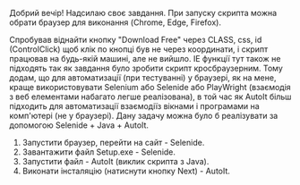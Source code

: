 Добрий вечір! 
Надсилаю своє завдання. 
При запуску скрипта можна обрати браузер для виконання (Chrome, Edge, Firefox).

Спробував віднайти кнопку "Download Free" через CLASS, css, id (ControlClick) щоб клік по кнопці  був не через координати, і скрипт працював на будь-якій машині, але не вийшло. 
IE функції тут також не підходять так як завдання було зробити скрипт кросбраузерним.
Тому додам, що для автоматизації (при тестуванні) у браузері, як на мене, краще використовувати Selenium або Selenide або PlayWright (взаємодія з веб елементами набагато легше реалізована), в той час як AutoIt більш підходить для автоматизації взаємодіїз вікнами і програмами на комп'ютері (не у браузері).
Дану задачу можна було б реалізувати за допомогою Selenide + Java + AutoIt.
1. Запустити браузер, перейти на сайт - Selenide.
2. Завантажити файл Setup.exe -  Selenide.
3. Запустити файл - AutoIt (виклик скрипта з Java).
4. Виконати інсталяцію (натиснути кнопку Next) -  AutoIt.
